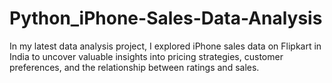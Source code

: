 # Python_iPhone-Sales-Data-Analysis
In my latest data analysis project, I explored iPhone sales data on Flipkart in India to uncover valuable insights into pricing strategies, customer preferences, and the relationship between ratings and sales.
